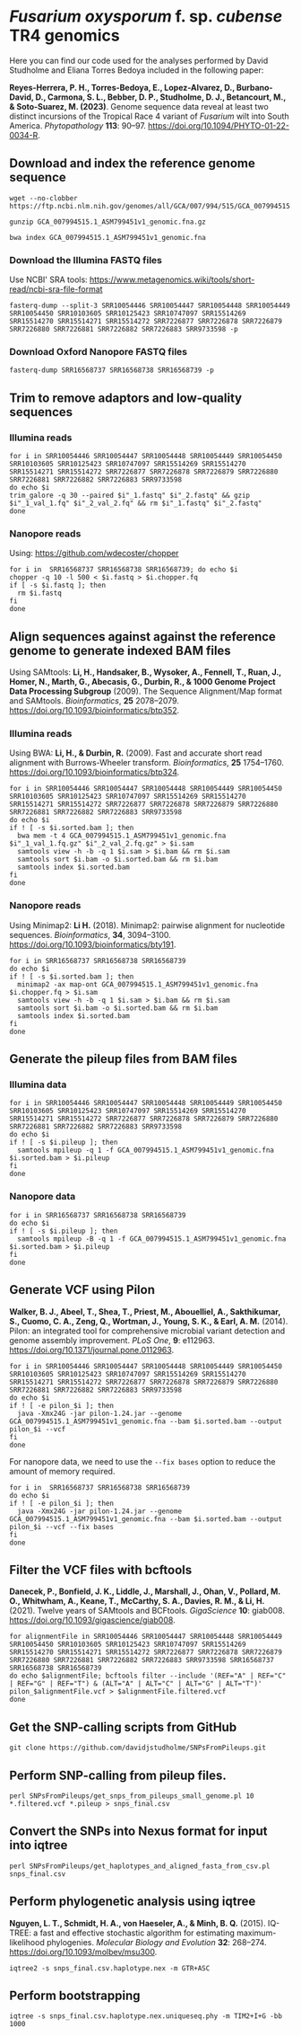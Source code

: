 # *Fusarium oxysporum* f. sp. *cubense* TR4 genomics
Here you can find our code used for the analyses performed by David Studholme and Eliana Torres Bedoya included in the following paper:

**Reyes-Herrera, P. H., Torres-Bedoya, E., Lopez-Alvarez, D., Burbano-David, D., Carmona, S. L., Bebber, D. P., Studholme, D. J., Betancourt, M., & Soto-Suarez, M.
(2023)**.
Genome sequence data reveal at least two distinct incursions of the Tropical Race 4 variant of *Fusarium* wilt into South America.
*Phytopathology* **113**: 90–97.
https://doi.org/10.1094/PHYTO-01-22-0034-R.

## Download and index the reference genome sequence
```
wget --no-clobber https://ftp.ncbi.nlm.nih.gov/genomes/all/GCA/007/994/515/GCA_007994515.1_ASM799451v1/GCA_007994515.1_ASM799451v1_genomic.fna.gz

gunzip GCA_007994515.1_ASM799451v1_genomic.fna.gz

bwa index GCA_007994515.1_ASM799451v1_genomic.fna
```

### Download the Illumina FASTQ files
Use NCBI' SRA tools: https://www.metagenomics.wiki/tools/short-read/ncbi-sra-file-format
```
fasterq-dump --split-3 SRR10054446 SRR10054447 SRR10054448 SRR10054449 SRR10054450 SRR10103605 SRR10125423 SRR10747097 SRR15514269 SRR15514270 SRR15514271 SRR15514272 SRR7226877 SRR7226878 SRR7226879 SRR7226880 SRR7226881 SRR7226882 SRR7226883 SRR9733598 -p
```
### Download Oxford Nanopore FASTQ files
```
fasterq-dump SRR16568737 SRR16568738 SRR16568739 -p
```

## Trim to remove adaptors and low-quality sequences
### Illumina reads
```
for i in SRR10054446 SRR10054447 SRR10054448 SRR10054449 SRR10054450 SRR10103605 SRR10125423 SRR10747097 SRR15514269 SRR15514270 SRR15514271 SRR15514272 SRR7226877 SRR7226878 SRR7226879 SRR7226880 SRR7226881 SRR7226882 SRR7226883 SRR9733598
do echo $i
trim_galore -q 30 --paired $i"_1.fastq" $i"_2.fastq" && gzip $i"_1_val_1.fq" $i"_2_val_2.fq" && rm $i"_1.fastq" $i"_2.fastq"
done   
```
### Nanopore reads
Using: https://github.com/wdecoster/chopper
```
for i in  SRR16568737 SRR16568738 SRR16568739; do echo $i 
chopper -q 10 -l 500 < $i.fastq > $i.chopper.fq
if [ -s $i.fastq ]; then
  rm $i.fastq
fi
done
```

## Align sequences against against the reference genome to generate indexed BAM files
Using SAMtools: 
**Li, H., Handsaker, B., Wysoker, A., Fennell, T., Ruan, J., Homer, N., Marth, G., Abecasis, G., Durbin, R., & 1000 Genome Project Data Processing Subgroup** (2009). 
The Sequence Alignment/Map format and SAMtools. 
*Bioinformatics*, **25** 2078–2079. https://doi.org/10.1093/bioinformatics/btp352.
### Illumina reads
Using BWA:
**Li, H., & Durbin, R.** (2009).
Fast and accurate short read alignment with Burrows-Wheeler transform. 
*Bioinformatics*, **25** 1754–1760. https://doi.org/10.1093/bioinformatics/btp324.
```
for i in SRR10054446 SRR10054447 SRR10054448 SRR10054449 SRR10054450 SRR10103605 SRR10125423 SRR10747097 SRR15514269 SRR15514270 SRR15514271 SRR15514272 SRR7226877 SRR7226878 SRR7226879 SRR7226880 SRR7226881 SRR7226882 SRR7226883 SRR9733598
do echo $i
if ! [ -s $i.sorted.bam ]; then
  bwa mem -t 4 GCA_007994515.1_ASM799451v1_genomic.fna $i"_1_val_1.fq.gz" $i"_2_val_2.fq.gz" > $i.sam
  samtools view -h -b -q 1 $i.sam > $i.bam && rm $i.sam
  samtools sort $i.bam -o $i.sorted.bam && rm $i.bam
  samtools index $i.sorted.bam 
fi
done
```
### Nanopore reads
Using Minimap2: 
**Li H.** (2018). 
Minimap2: pairwise alignment for nucleotide sequences. 
*Bioinformatics*, **34**, 3094–3100. 
https://doi.org/10.1093/bioinformatics/bty191.
```
for i in SRR16568737 SRR16568738 SRR16568739
do echo $i
if ! [ -s $i.sorted.bam ]; then
  minimap2 -ax map-ont GCA_007994515.1_ASM799451v1_genomic.fna $i.chopper.fq > $i.sam
  samtools view -h -b -q 1 $i.sam > $i.bam && rm $i.sam
  samtools sort $i.bam -o $i.sorted.bam && rm $i.bam
  samtools index $i.sorted.bam 
fi
done
```

## Generate the pileup files from BAM files
### Illumina data
```
for i in SRR10054446 SRR10054447 SRR10054448 SRR10054449 SRR10054450 SRR10103605 SRR10125423 SRR10747097 SRR15514269 SRR15514270 SRR15514271 SRR15514272 SRR7226877 SRR7226878 SRR7226879 SRR7226880 SRR7226881 SRR7226882 SRR7226883 SRR9733598
do echo $i 
if ! [ -s $i.pileup ]; then
  samtools mpileup -q 1 -f GCA_007994515.1_ASM799451v1_genomic.fna $i.sorted.bam > $i.pileup
fi
done
```
### Nanopore data
```
for i in SRR16568737 SRR16568738 SRR16568739
do echo $i 
if ! [ -s $i.pileup ]; then
  samtools mpileup -B -q 1 -f GCA_007994515.1_ASM799451v1_genomic.fna $i.sorted.bam > $i.pileup
fi
done
```

## Generate VCF using Pilon
**Walker, B. J., Abeel, T., Shea, T., Priest, M., Abouelliel, A., Sakthikumar, S., Cuomo, C. A., Zeng, Q., Wortman, J., Young, S. K., & Earl, A. M.**
(2014).
Pilon: an integrated tool for comprehensive microbial variant detection and genome assembly improvement. 
*PLoS One*, **9**: e112963.
https://doi.org/10.1371/journal.pone.0112963.
```
for i in SRR10054446 SRR10054447 SRR10054448 SRR10054449 SRR10054450 SRR10103605 SRR10125423 SRR10747097 SRR15514269 SRR15514270 SRR15514271 SRR15514272 SRR7226877 SRR7226878 SRR7226879 SRR7226880 SRR7226881 SRR7226882 SRR7226883 SRR9733598
do echo $i
if ! [ -e pilon_$i ]; then
  java -Xmx24G -jar pilon-1.24.jar --genome GCA_007994515.1_ASM799451v1_genomic.fna --bam $i.sorted.bam --output pilon_$i --vcf 
fi
done
```

For nanopore data, we need to use the ```--fix bases``` option to reduce the amount of memory required.
```
for i in  SRR16568737 SRR16568738 SRR16568739
do echo $i
if ! [ -e pilon_$i ]; then
  java -Xmx24G -jar pilon-1.24.jar --genome GCA_007994515.1_ASM799451v1_genomic.fna --bam $i.sorted.bam --output pilon_$i --vcf --fix bases
fi
done
```

## Filter the VCF files with bcftools
**Danecek, P., Bonfield, J. K., Liddle, J., Marshall, J., Ohan, V., Pollard, M. O., Whitwham, A., Keane, T., McCarthy, S. A., Davies, R. M., & Li, H.**
(2021).
Twelve years of SAMtools and BCFtools.
*GigaScience* **10**: giab008.
https://doi.org/10.1093/gigascience/giab008.

```
for alignmentFile in SRR10054446 SRR10054447 SRR10054448 SRR10054449 SRR10054450 SRR10103605 SRR10125423 SRR10747097 SRR15514269 SRR15514270 SRR15514271 SRR15514272 SRR7226877 SRR7226878 SRR7226879 SRR7226880 SRR7226881 SRR7226882 SRR7226883 SRR9733598 SRR16568737 SRR16568738 SRR16568739
do echo $alignmentFile; bcftools filter --include '(REF="A" | REF="C" | REF="G" | REF="T") & (ALT="A" | ALT="C" | ALT="G" | ALT="T")' pilon_$alignmentFile.vcf > $alignmentFile.filtered.vcf
done
```

## Get the SNP-calling scripts from GitHub
```
git clone https://github.com/davidjstudholme/SNPsFromPileups.git
```

## Perform SNP-calling from pileup files.
```
perl SNPsFromPileups/get_snps_from_pileups_small_genome.pl 10 *.filtered.vcf *.pileup > snps_final.csv
```

## Convert the SNPs into Nexus format for input into iqtree
```
perl SNPsFromPileups/get_haplotypes_and_aligned_fasta_from_csv.pl snps_final.csv
```

## Perform phylogenetic analysis using iqtree
**Nguyen, L. T., Schmidt, H. A., von Haeseler, A., & Minh, B. Q.** (2015).
IQ-TREE: a fast and effective stochastic algorithm for estimating maximum-likelihood phylogenies. 
*Molecular Biology and Evolution* **32**: 268–274.
https://doi.org/10.1093/molbev/msu300.
```
iqtree2 -s snps_final.csv.haplotype.nex -m GTR+ASC
```

## Perform bootstrapping
```
iqtree -s snps_final.csv.haplotype.nex.uniqueseq.phy -m TIM2+I+G -bb 1000
```
